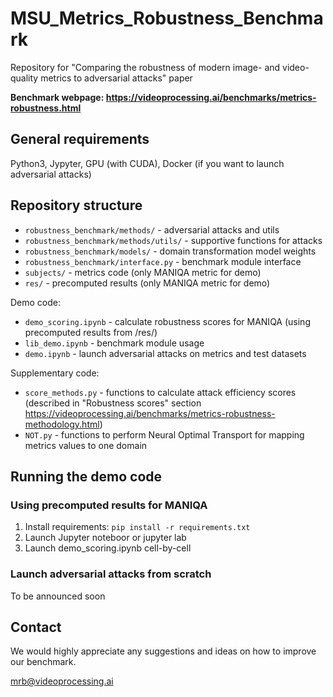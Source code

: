 # MSU_Metrics_Robustness_Benchmark
Repository for "Comparing the robustness of modern image- and video-quality metrics to adversarial attacks" paper

**Benchmark webpage: https://videoprocessing.ai/benchmarks/metrics-robustness.html**

## General requirements
Python3, Jypyter, GPU (with CUDA), Docker (if you want to launch adversarial attacks)

## Repository structure
- ```robustness_benchmark/methods/``` - adversarial attacks and utils
- ```robustness_benchmark/methods/utils/``` - supportive functions for attacks
- ```robustness_benchmark/models/``` - domain transformation model weights
- ```robustness_benchmark/interface.py``` - benchmark module interface
- ```subjects/``` - metrics code (only MANIQA metric for demo)
- ```res/``` - precomputed results (only MANIQA metric for demo)

Demo code:
- ```demo_scoring.ipynb``` - calculate robustness scores for MANIQA (using precomputed results from /res/)
- ```lib_demo.ipynb``` - benchmark module usage
- ```demo.ipynb``` - launch adversarial attacks on metrics and test datasets

Supplementary code:
- ```score_methods.py``` - functions to calculate attack efficiency scores (described in "Robustness scores" section https://videoprocessing.ai/benchmarks/metrics-robustness-methodology.html)
- ```NOT.py``` - functions to perform Neural Optimal Transport for mapping metrics values to one domain

## Running the demo code

### Using precomputed results for MANIQA
1. Install requirements: ```pip install -r requirements.txt```
2. Launch Jupyter noteboor or jupyter lab
2. Launch demo_scoring.ipynb cell-by-cell

### Launch adversarial attacks from scratch
To be announced soon
<!-- 1. Download train and test datasets:
- VOC2012
- COCO_train_9999
- NIPS2017
- DERF_blue_sky
- vimeo_test_2001

2. Create folders "/train/" and "/test/" and put datasets into these folders:
'/train/VOC2012', '/train/COCO_train_9999'
'/test/NIPS2017', '/test/DERF_blue_sky', '/test/vimeo_test_2001'

3. Launch demo.py -->

## Contact
We would highly appreciate any suggestions and ideas on how to improve our benchmark.

mrb@videoprocessing.ai
